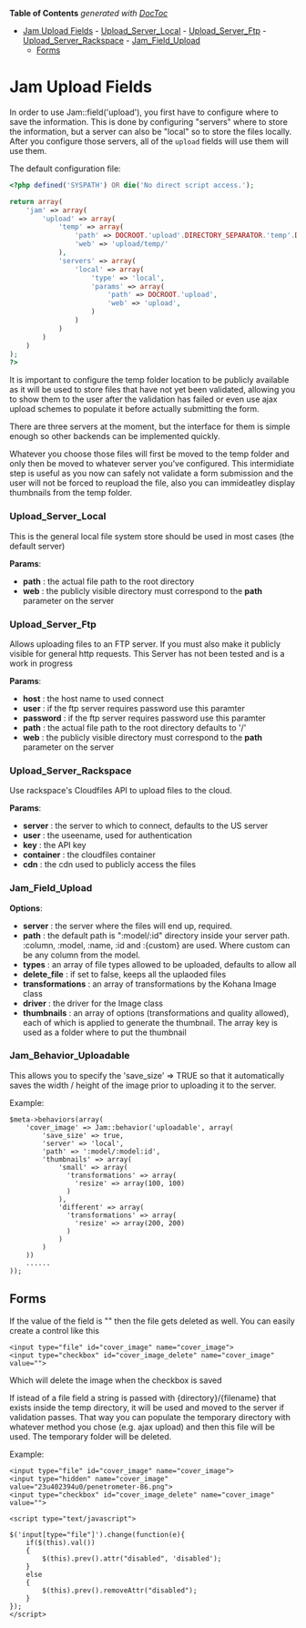 **Table of Contents**  *generated with [DocToc](http://doctoc.herokuapp.com/)*

- [Jam Upload Fields](#jam-upload-fields)
		- [Upload_Server_Local](#upload_server_local)
		- [Upload_Server_Ftp](#upload_server_ftp)
		- [Upload_Server_Rackspace](#upload_server_rackspace)
		- [Jam_Field_Upload](#jam_field_upload)
	- [Forms](#forms)

# Jam Upload Fields

In order to use Jam::field('upload'), you first have to configure where to save the information. This is done by configuring "servers" where to store the information, but a server can also be "local" so to store the files locally. After you configure those servers, all of the `upload` fields will use them will use them.

The default configuration file:

```php
<?php defined('SYSPATH') OR die('No direct script access.');

return array(
	'jam' => array(
		'upload' => array(
			'temp' => array(
				'path' => DOCROOT.'upload'.DIRECTORY_SEPARATOR.'temp'.DIRECTORY_SEPARATOR, 
				'web' => 'upload/temp/'
			),		
			'servers' => array(
				'local' => array(
					'type' => 'local',
					'params' => array(
						'path' => DOCROOT.'upload',
						'web' => 'upload',
					)
				)
			)
		)
	)
);
?>
```

It is important to configure the temp folder location to be publicly available as it will be used to store files that have not yet been validated, allowing you to show them to the user after the validation has failed or even use ajax upload schemes to populate it before actually submitting the form. 

There are three servers at the moment, but the interface for them is simple enough so other backends can be implemented quickly.

Whatever you choose those files will first be moved to the temp folder and only then be moved to whatever server you've configured. This intermidiate step is useful as you now can safely not validate a form submission and the user will not be forced to reupload the file, also you can immideatley display thumbnails from the temp folder.


### Upload_Server_Local

This is the general local file system store should be used in most cases (the default server)

__Params__:

- __path__ : the actual file path to the root directory
- __web__ : the publicly visible directory must correspond to the __path__ parameter on the server

### Upload_Server_Ftp

Allows uploading files to an FTP server. If you must also make it publicly visible for general http requests. This Server has not been tested and is a work in progress

__Params__:

- __host__ : the host name to used connect
- __user__ : if the ftp server requires password use this paramter
- __password__ : if the ftp server requires password use this paramter
- __path__ : the actual file path to the root directory defaults to '/'
- __web__ : the publicly visible directory must correspond to the __path__ parameter on the server

### Upload_Server_Rackspace

Use rackspace's Cloudfiles API to upload files to the cloud.

__Params__:

- __server__ : the server to which to connect, defaults to the US server
- __user__ : the useename, used for authentication
- __key__ : the API key
- __container__ : the cloudfiles container
- __cdn__ : the cdn used to publicly access the files

### Jam_Field_Upload

__Options__:

- __server__ : the server where the files will end up, required.
- __path__ : the default path is ":model/:id" directory inside your server path. :column, :model, :name, :id and :{custom} are used. Where custom can be any column from the model.
- __types__ : an array of file types allowed to be uploaded, defaults to allow all
- __delete_file__ : if set to false, keeps all the uplaoded files
- __transformations__ : an array of transformations by the Kohana Image class
- __driver__ : the driver for the Image class
- __thumbnails__ : an array of options (transformations and quality allowed), each of which is applied to generate the thumbnail. The array key is used as a folder where to put the thumbnail

### Jam_Behavior_Uploadable

This allows you to specify the 'save_size' => TRUE so that it automatically saves the width / height of the image prior to uploading it to the server.

Example:

	$meta->behaviors(array(
	 	'cover_image' => Jam::behavior('uploadable', array(
	 		'save_size' => true,
	 		'server' => 'local',
			'path' => ':model/:model:id',
            'thumbnails' => array(												
			    'small' => array(
			      'transformations' => array(
			        'resize' => array(100, 100)
			      )
			    ),
			    'different' => array(
			      'transformations' => array(
			        'resize' => array(200, 200)
			      )
			    )
			)
		))
		......
	));

## Forms

If the value of the field is "" then the file gets deleted as well. You can easily create a control like this

	<input type="file" id="cover_image" name="cover_image">
	<input type="checkbox" id="cover_image_delete" name="cover_image" value="">

Which will delete the image when the checkbox is saved

If istead of a file field a string is passed with {directory}/{filename} that exists inside the temp directory, it will be used and moved to the server if validation passes. That way you can populate the temporary directory with whatever method you chose (e.g. ajax upload) and then this file will be used. The temporary folder will be deleted.

Example: 

	<input type="file" id="cover_image" name="cover_image">
	<input type="hidden" name="cover_image" value="23u402394u0/penetrometer-86.png">
	<input type="checkbox" id="cover_image_delete" name="cover_image" value="">

	<script type="text/javascript">

	$('input[type="file"]').change(function(e){
		if($(this).val())
		{
			$(this).prev().attr("disabled", 'disabled');
		}
		else
		{
			$(this).prev().removeAttr("disabled");	
		}
	});
	</script>

